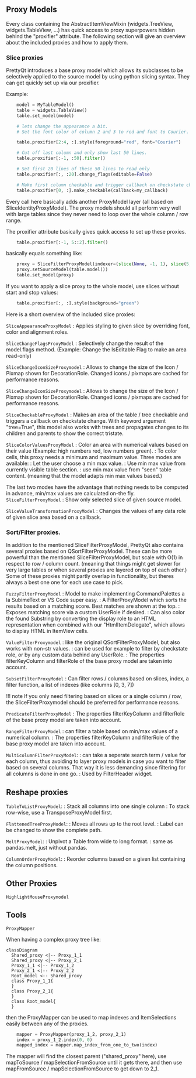 ## Proxy Models

Every class containing the AbstractItemViewMixin (widgets.TreeView, widgets.TableView, ...)
has quick access to proxy superpowers hidden behind the "proxifier" attribute.
The following section will give an overview about the included proxies and how to apply them.


### Slice proxies

PrettyQt introduces a base proxy model which allows its subclasses to be selectively applied to
the source model by using python slicing syntax.
They can get quickly set up via our proxifier.


Example:

``` py
    model = MyTableModel()
    table = widgets.TableView()
    table.set_model(model)

    # lets change the appearance a bit.
    # Set the font color of column 2 and 3 to red and font to Courier.

    table.proxifier[2:4, :].style(foreground="red", font="Courier")

    # Cut off last column and only show last 50 lines.
    table.proxifier[:-1, :50].filter()

    # Set first 20 lines of these 50 lines to read_only
    table.proxifier[:, :20].change_flags(editable=False)

    # Make first column checkable and trigger callback on checkstate change.
    table.proxifier[0, :].make_checkable(callback=my_callback)
```

Every call here basically adds another ProxyModel layer (all based on SliceIdentityProxyModel).
The proxy models should all perform very well with large tables since they never need to loop over the whole column / row range.

The proxifier attribute basically gives quick access to set up these proxies.

``` py
    table.proxifier[:-1, 5::2].filter()
```
basically equals something like:

``` py
    proxy = SliceFilterProxyModel(indexer=(slice(None, -1, 1), slice(5, None, 2)))
    proxy.setSourceModel(table.model())
    table.set_model(proxy)
```

If you want to apply a slice proxy to the whole model, use slices without start and stop values:

``` py
    table.proxifier[:, :].style(background="green")
```

Here is a short overview of the included slice proxies:


`SliceAppearanceProxyModel`
: Applies styling to given slice by overriding font, color and alignment roles.

`SliceChangeFlagsProxyModel`
: Selectively change the result of the model.flags method. (Example: Change the IsEditable Flag to make an area read-only)

`SliceChangeIconSizeProxymodel`
: Allows to change the size of the Icon / Pixmap shown for DecorationRole.
Changed icons / pixmaps are cached for performance reasons.

`SliceChangeIconSizeProxymodel`
: Allows to change the size of the Icon / Pixmap shown for DecorationRole.
Changed icons / pixmaps are cached for performance reasons.

`SliceCheckableProxyModel`
: Makes an area of the table / tree checkable and triggers a callback on checkstate change.
  With keyword argument "tree=True", this model also works with trees and propagates changes to its children and parents
  to show the correct tristate.

`SliceColorValuesProxyModel`
: Color an area with numerical values based on their value (Example: high numbers red, low numbers green).
: To color cells, this proxy needs a minimum and maximum value. Three modes are available:
: Let the user choose a min max value.
: Use min max value from currently visible table section.
: use min max value from "seen" table content. (meaning that the model adapts min max values based.)

The last two modes have the advantage that nothing needs to be computed in advance, min/max values are calculated on-the fly.
`SliceFilterProxyModel`
: Show only selected slice of given source model.

`SliceValueTransformationProxyModel`
: Changes the values of any data role of given slice area based on a callback.


### Sort/Filter proxies.

In addition to the mentioned SliceFilterProxyModel, PrettyQt also contains
several proxies based on QSortFilterProxyModel. These can be more powerful
than the mentioned SliceFilterProxyModel, but scale with O(1) in respect to row / column count. (meaning that things might get slower for very large tables or when several proxies are layered on top of each other.)
Some of these proxies might partly overlap in functionality, but theres always a best one one for each use case to pick.


`FuzzyFilterProxyModel`
  : Model to make implementing CommandPalettes a la SubimeText or VS Code super easy.
  : A FilterProxyModel which sorts the results based on a matching score. Best matches are shown at the top.
  : Exposes matching score via a custom UserRole if desired.
  : Can also color the found Substring by converting the display role to an HTML representation when combined with our "HtmlItemDelegate", which allows to display HTML in ItemView cells.


`ValueFilterProxymodel`
: like the original QSortFilterProxyModel, but also works with non-str values.
: can be used for example to filter by checkstate role, or by any custom data behind any UserRole.
: The properties filterKeyColumn and filterRole of the base proxy model are taken into account.


`SubsetFilterProxyModel`
: Can filter rows / columns based on slices, index, a filter function, a list of indexes (like columns [0, 3, 7])

!!! note
    If you only need filtering based on slices or a single column / row,
    the SliceFilterProxymodel should be preferred for performance reasons.


`PredicateFilterProxyModel`
: The properties filterKeyColumn and filterRole of the base proxy model are taken into account.


`RangeFilterProxyModel`
: can filter a table based on min/max values of a numerical column.
: The properties filterKeyColumn and filterRole of the base proxy model are taken into account.


`MulticolumnFilterProxyModel`:
: can take a seperate search term / value for each column, thus avoiding to layer proxy models in case you want to filter based on several columns. That way it is less demanding since filtering for all columns is done in one go.
: Used by FilterHeader widget.


## Reshape proxies

`TableToListProxyModel`:
: Stack all columns into one single column
: To stack row-wise, use a TransposeProxyModel first.

`FlattenedTreeProxyModel`:
: Moves all rows up to the root level.
: Label can be changed to show the complete path.

`MeltProxyModel`:
: Unpivot a Table from wide to long format.
: same as pandas.melt, just without pandas.

`ColumnOrderProxyModel`:
: Reorder columns based on a given list containing the column positions.


## Other Proxies


`HighlightMouseProxymodel`


## Tools

`ProxyMapper`

When having a complex proxy tree like:

``` mermaid
classDiagram
  Shared_proxy <|-- Proxy_1_1
  Shared_proxy <|-- Proxy_2_1
  Proxy_1_1 <|-- Proxy_1_2
  Proxy_2_1 <|-- Proxy_2_2
  Root_model <-- Shared_proxy
  class Proxy_1_1{
  }
  class Proxy_2_1{
  }
  class Root_model{
  }
```

then the ProxyMapper can be used to map indexes and ItemSelections easily between any of the proxies.

``` py
    mapper = ProxyMapper(proxy_1_2, proxy_2_1)
    index = proxy_1_2.index(0, 0)
    mapped_index = mapper.map_index_from_one_to_two(index)
```

The mapper will find the closest parent ("shared_proxy" here),
use mapToSource / mapSelectionFromSource until it gets there,
and then use mapFromSource / mapSelectionFromSource to get down to 2_1.
